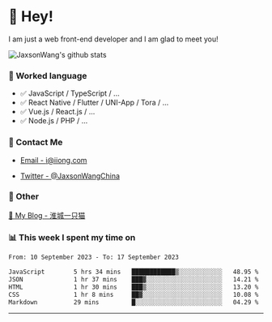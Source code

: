 # 👋 Hey!

I am just a web front-end developer and I am glad to meet you!

![JaxsonWang's github stats](https://github-readme-stats.vercel.app/api?username=JaxsonWang&&show_icons=true&&title_color=1abc9c&&icon_color=1abc9c)


### 📝 Worked language

- ✅ JavaScript / TypeScript / ...
- ✅ React Native / Flutter / UNI-App / Tora / ...
- ✅ Vue.js / React.js / ...
- ✅ Node.js / PHP / ...

### 📮 Contact Me

- [Email - i@iiong.com](mailto:i@iiong.com)

- [Twitter - @JaxsonWangChina](https://twitter.com/JaxsonWangChina)

### 🤪 Other

[📌 My Blog - 淮城一只猫](https://iiong.com)

### 📊 This week I spent my time on

<!--START_SECTION:waka-->

```txt
From: 10 September 2023 - To: 17 September 2023

JavaScript        5 hrs 34 mins   ████████████▒░░░░░░░░░░░░   48.95 %
JSON              1 hr 37 mins    ███▓░░░░░░░░░░░░░░░░░░░░░   14.21 %
HTML              1 hr 30 mins    ███▒░░░░░░░░░░░░░░░░░░░░░   13.20 %
CSS               1 hr 8 mins     ██▓░░░░░░░░░░░░░░░░░░░░░░   10.08 %
Markdown          29 mins         █░░░░░░░░░░░░░░░░░░░░░░░░   04.29 %
```

<!--END_SECTION:waka-->

---
